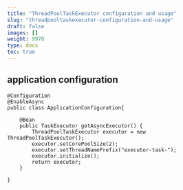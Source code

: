 ```yaml
---
title: "ThreadPoolTaskExecutor configuration and usage"
slug: "threadpooltaskexecutor-configuration-and-usage"
draft: false
images: []
weight: 9978
type: docs
toc: true
---
```


## application configuration
    @Configuration
    @EnableAsync
    public class ApplicationConfiguration{
        
        @Bean
        public TaskExecutor getAsyncExecutor() {
            ThreadPoolTaskExecutor executor = new ThreadPoolTaskExecutor();
            executor.setCorePoolSize(2);
            executor.setThreadNamePrefix("executor-task-");
            executor.initialize();
            return executor;
        }
        
    }

